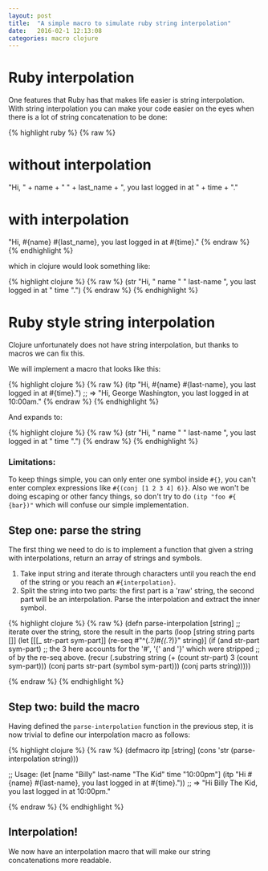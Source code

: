 ```yaml
---
layout: post
title:  "A simple macro to simulate ruby string interpolation"
date:   2016-02-1 12:13:08
categories: macro clojure
---
```


# Ruby interpolation

One features that Ruby has that makes life easier is string interpolation.
With string interpolation you can make your code easier on the eyes when there
is a lot of string concatenation to be done:

{% highlight ruby %}
{% raw %}
# without interpolation
"Hi, " + name + " " + last_name + ", you last logged in at " + time + "."
# with interpolation
"Hi, #{name} #{last_name}, you last logged in at #{time}."
{% endraw %}
{% endhighlight %}

which in clojure would look something like:

{% highlight clojure %}
{% raw %}
(str "Hi, " name " " last-name ", you last logged in at " time ".")
{% endraw %}
{% endhighlight %}

# Ruby style string interpolation
Clojure unfortunately does not have string interpolation, but thanks to macros
we can fix this.

We will implement a macro that looks like this:

{% highlight clojure %}
{% raw %}
(itp "Hi, #{name} #{last-name}, you last logged in at #{time}.")
;; => "Hi, George Washington, you last logged in at 10:00am."
{% endraw %}
{% endhighlight %}

And expands to:

{% highlight clojure %}
{% raw %}
(str "Hi, " name " " last-name ", you last logged in at " time ".")
{% endraw %}
{% endhighlight %}

### Limitations:
To keep things simple, you can only enter one symbol inside `#{}`, you can't
enter complex expressions like `#{(conj [1 2 3 4] 6)}`.
Also we won't be doing escaping or other fancy things, so don't try to do
`(itp "foo #{ {bar})"` which will confuse our simple implementation.

## Step one: parse the string
The first thing we need to do is to implement a function that given a string
with interpolations, return an array of strings and symbols.

1. Take input string and iterate through characters until you reach the end
   of the string or you reach an `#{interpolation}`.
2. Split the string into two parts: the first part is a 'raw' string, the second
   part will be an interpolation. Parse the interpolation and extract the
   inner symbol.

{% highlight clojure %}
{% raw %}
(defn parse-interpolation
  [string]
  ;; iterate over the string, store the result in the parts
  (loop [string string
         parts []]
    (let [[[_ str-part sym-part]] (re-seq #"^(.*?)#\{(.*?)\}" string)]
      (if (and str-part sym-part)
        ;; the 3 here accounts for the '#', '{' and '}' which were stripped
        ;; of by the re-seq above.
        (recur (.substring string (+ (count str-part) 3
                                     (count sym-part)))
               (conj parts str-part (symbol sym-part)))
        (conj parts string)))))

{% endraw %}
{% endhighlight %}

## Step two: build the macro
Having defined the `parse-interpolation` function in the previous step, it is
now trivial to define our interpolation macro as follows:

{% highlight clojure %}
{% raw %}
(defmacro itp [string]
  (cons 'str (parse-interpolation string)))

;; Usage:
(let [name "Billy"
      last-name "The Kid"
      time "10:00pm"]
  (itp "Hi #{name} #{last-name}, you last logged in at #{time}."))
;; => "Hi Billy The Kid, you last logged in at 10:00pm."

{% endraw %}
{% endhighlight %}

## Interpolation!

We now have an interpolation macro that will make our string concatenations
more readable.
